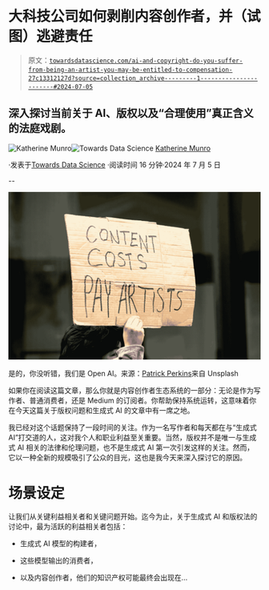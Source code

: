 # 大科技公司如何剥削内容创作者，并（试图）逃避责任

> 原文：[`towardsdatascience.com/ai-and-copyright-do-you-suffer-from-being-an-artist-you-may-be-entitled-to-compensation-27c13312127d?source=collection_archive---------1-----------------------#2024-07-05`](https://towardsdatascience.com/ai-and-copyright-do-you-suffer-from-being-an-artist-you-may-be-entitled-to-compensation-27c13312127d?source=collection_archive---------1-----------------------#2024-07-05)

## 深入探讨当前关于 AI、版权以及“合理使用”真正含义的法庭戏剧。

[](https://katherineamunro.medium.com/?source=post_page---byline--27c13312127d--------------------------------)![Katherine Munro](https://katherineamunro.medium.com/?source=post_page---byline--27c13312127d--------------------------------)[](https://towardsdatascience.com/?source=post_page---byline--27c13312127d--------------------------------)![Towards Data Science](https://towardsdatascience.com/?source=post_page---byline--27c13312127d--------------------------------) [Katherine Munro](https://katherineamunro.medium.com/?source=post_page---byline--27c13312127d--------------------------------)

·发表于[Towards Data Science](https://towardsdatascience.com/?source=post_page---byline--27c13312127d--------------------------------) ·阅读时间 16 分钟·2024 年 7 月 5 日

--

![](img/800b637de25d0be77ba9e1148c829fcf.png)

是的，你没听错，我们是 Open AI。来源：[Patrick Perkins](https://unsplash.com/@patrickperkins)来自 Unsplash

如果你在阅读这篇文章，那么你就是内容创作者生态系统的一部分：无论是作为写作者、普通消费者，还是 Medium 的订阅者。你帮助保持系统运转，这意味着你在今天这篇关于版权问题和生成式 AI 的文章中有一席之地。

我已经对这个话题保持了一段时间的关注。作为一名写作者和每天都在与“生成式 AI”打交道的人，这对我个人和职业利益至关重要。当然，版权并不是唯一与生成式 AI 相关的法律和伦理问题，也不是生成式 AI 第一次引发这样的关注。然而，它以一种全新的规模吸引了公众的目光，这也是我今天来深入探讨它的原因。

# 场景设定

让我们从关键利益相关者和关键问题开始。迄今为止，关于生成式 AI 和版权法的讨论中，最为活跃的利益相关者包括：

+   生成式 AI 模型的构建者，

+   这些模型输出的消费者，

+   以及内容创作者，他们的知识产权可能最终会出现在…
